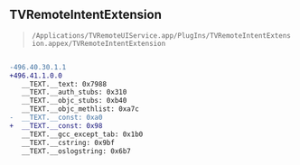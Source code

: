 ## TVRemoteIntentExtension

> `/Applications/TVRemoteUIService.app/PlugIns/TVRemoteIntentExtension.appex/TVRemoteIntentExtension`

```diff

-496.40.30.1.1
+496.41.1.0.0
   __TEXT.__text: 0x7988
   __TEXT.__auth_stubs: 0x310
   __TEXT.__objc_stubs: 0xb40
   __TEXT.__objc_methlist: 0xa7c
-  __TEXT.__const: 0xa0
+  __TEXT.__const: 0x98
   __TEXT.__gcc_except_tab: 0x1b0
   __TEXT.__cstring: 0x9bf
   __TEXT.__oslogstring: 0x6b7

```
